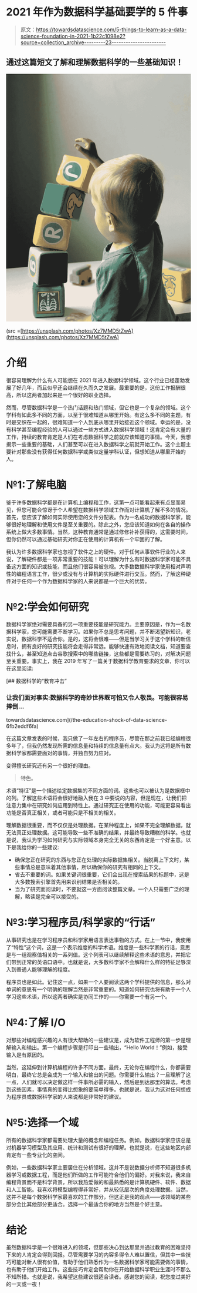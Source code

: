 # 2021 年作为数据科学基础要学的 5 件事

> 原文：<https://towardsdatascience.com/5-things-to-learn-as-a-data-science-foundation-in-2021-1b22c1098e2?source=collection_archive---------23----------------------->

## 通过这篇短文了解和理解数据科学的一些基础知识！

![](img/23ddf13de3cba252db959860cb25ba11.png)

(src =[https://unsplash.com/photos/Xz7MMD5tZwA](https://unsplash.com/photos/Xz7MMD5tZwA)

# 介绍

很容易理解为什么有人可能想在 2021 年进入数据科学领域。这个行业已经蓬勃发展了好几年，而且似乎还会继续在久而久之发展。最重要的是，这份工作报酬很高，所以这两者加起来是一个很好的职业选择。

然而，尽管数据科学是一个热门话题和热门领域，但它也是一个复杂的领域。这个学科有如此多不同的方面，以至于很难知道从哪里开始。有这么多不同的主题，有时是交织在一起的，很难知道一个人到底从哪里开始接近这个领域。幸运的是，没有科学甚至编程经验的人可以通过一些方式进入数据科学领域！这肯定会有大量的工作，持续的教育肯定是人们在考虑数据科学之前就应该知道的事情。今天，我想揭示一些重要的基础，人们甚至可以在进入数据科学之前就开始工作。这个主题主要针对那些没有获得任何数据科学或类似定量学科认证，但想知道从哪里开始的人。

# №1:了解电脑

鉴于许多数据科学都是在计算机上编程和工作，这第一点可能看起来有点显而易见，但您可能会惊讶于个人希望在数据科学领域工作而对计算机了解不多的情况。首先，您应该了解如何实际使用您的文件分配表。作为一名成功的数据科学家，能够很好地理解和使用文件是至关重要的。除此之外，您应该知道如何在各自的操作系统上做大多数事情。当然，这种教育通常是通过修修补补获得的，这需要时间，但你仍然可以通过基础研究对你正在使用的计算机有一个牢固的了解。

我认为许多数据科学家也忽视了软件之上的硬件。对于任何从事软件行业的人来说，了解硬件都是一项非常重要的技能！可以理解为什么有时数据科学家可能不具备这方面的知识或技能，而且他们很容易被忽视。大多数数据科学家使用相对声明性的编程语言工作，很少或没有与计算机的实际硬件进行交互。然而，了解这种硬件对于任何一个作为数据科学家的人来说都是一个巨大的优势。

# №2:学会如何研究

数据科学家绝对需要具备的另一项重要技能是研究能力。主要原因是，作为一名数据科学家，您可能需要不断学习。如果你不总是思考问题，并不断渴望新知识，老实说，数据科学不适合你。是的，这将会很难——但是当学习关于这个学科的新信息时，拥有良好的研究技能将会走得非常远。能够快速有效地阅读文档，知道要查找什么，甚至知道点击谷歌搜索中的哪些链接，这些都是需要练习的，对解决问题至关重要。事实上，我在 2019 年写了一篇关于数据科学教育要求的文章，你可以在这里阅读:

[](/the-education-shock-of-data-science-6fb2eddf6fa) [## 数据科学的“教育冲击”

### 让我们面对事实:数据科学的奇妙世界既可怕又令人敬畏。可能很容易摔倒…

towardsdatascience.com](/the-education-shock-of-data-science-6fb2eddf6fa) 

在这篇文章发表的时候，我只做了一年左右的程序员，尽管在那之前我已经编程很多年了，但我仍然发现所需的信息量和持续的信息量有点大。我认为这将是所有数据科学家都需要面对的事情，并独自努力应对。

变得擅长研究还有另一个很好的理由。

> 特色。

术语“特征”是一个描述给定数据集的不同方面的词。这些也可以被认为是数据框中的列。了解这些术语将会很好地融入我在 3 中要说的内容，但是现在，让我们把注意力集中在研究如何应用到特性上。通过研究正在使用的功能，可能更容易看出功能是否真正相关，或者可能只是不相关的相关。

理解数据很重要，而不仅仅是处理数据。在某种程度上，如果不完全理解数据，就无法真正处理数据。这可能导致一些不准确的结果，并最终导致糟糕的科学。也就是说，我认为学习如何研究与实际领域本身完全无关的东西肯定是一个好主意。以下是我给你的一些建议:

*   确保您正在研究的东西与您正在处理的实际数据集相关。当脱离上下文时，某些事情总是意味着其他事情，所以确保你的研究有相同的上下文。
*   省去不重要的词。如果关键词很重要，它们会出现在搜索结果的标题中，这是大多数搜索引擎首先用来识别结果是否相关的。
*   当为了研究而阅读时，不要就这一方面阅读整篇文章。一个人只需要广泛的理解，略读是完全可以接受的。

# №3:学习程序员/科学家的“行话”

从事研究也是在学习程序员和科学家用语言表达事物的方式。在上一节中，我使用了“特性”这个词，这是一个表示维度的科学术语。维度是一些科学家的行话，意思是与一组观察值相关的一系列值。这个列表可以继续解释这些术语的意思，并把它们带到正常的英语口语中。也就是说，大多数科学家不会解释什么样的特征足够深入到普通人能够理解的程度。

程序员也是如此。记住这一点，如果一个人要阅读这两个学科提供的信息，那么对单词的意思有一个明确的理解当然是非常重要的。知道如何研究也将有助于一个人学习这些术语，所以这两者确实是协同工作的——你需要一个有另一个。

# №4:了解 I/O

对那些对编程感兴趣的人有很大帮助的一些建议是，成为软件工程师的第一步是理解输入和输出。第一个编程步骤是打印出一些输出，“Hello World！”例如，接受输入是有原因的。

当然，这延伸到计算机编程的许多不同方面。最终，无论你在编程什么，你都需要明白，最终它总是会成为一个输入和输出的问题。你需要什么输出？一旦理解了这一点，人们就可以决定做这样一件事所必需的输入，然后是到达那里的算法。考虑到这些因素，事情真的变得比想象的要简单得多。也就是说，我认为这对任何想成为程序员或数据科学家的人来说都是非常好的建议。

# №5:选择一个域

所有的数据科学家都需要处理大量的概念和编程任务。例如，数据科学家应该总是对机器学习模型及其应用、统计和测试有很好的理解。也就是说，在这些地区内部肯定有一些专业化的空间。

例如，一些数据科学家主要居住在分析领域。这并不是说数据分析师不知道很多机器学习或数据工程，而是他们所做的工作可能符合他们的偏好。对我来说，我来自编程背景而不是科学背景，所以我热爱做的和最熟悉的是计算机硬件、软件、数据和人工智能。我喜欢将模型编程得非常好，并从较低层次的角度处理数据。当然，这并不是每个数据科学家最喜欢的工作部分，但这正是我的观点——该领域的某些部分会比其他部分更适合。选择一个最适合你的地方当然是个好主意。

# 结论

虽然数据科学是一个很难进入的领域，但那些决心到达那里并通过教育的困难坚持下来的人肯定会得到回报。尽管需要学习的内容多得令人难以置信，但其中一些技巧可能对新人很有价值，有助于他们熟悉作为一名数据科学家可能需要做的事情，也有助于他们开始工作。这些技巧肯定会帮助你在开始数据科学职业生涯时不那么不知所措。也就是说，我希望这些建议很适合读者。感谢您的阅读，祝您度过美好的一天或一夜！